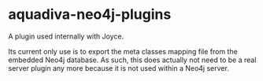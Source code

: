 # aquadiva-neo4j-plugins
A plugin used internally with Joyce.

Its current only use is to export the meta classes mapping file from the embedded Neo4j database.
As such, this does actually not need to be a real server plugin any more because it is not used within a Neo4j server.
